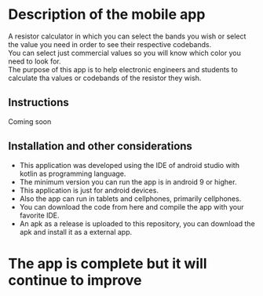 # Description of the mobile app
A resistor calculator in which you can select the bands you wish or select the value you need in order to see their respective codebands.
<br>
You can select just commercial values so you will know which color you need to look for.
<br>
The purpose of this app is to help electronic engineers and students to calculate tha values or codebands of the resistor they wish.

## Instructions
Coming soon

## Installation and other considerations
* This application was developed using the IDE of android studio with kotlin as programming language.
* The minimum version you can run the app is in android 9 or higher.
* This application is just for android devices.
* Also the app can run in tablets and cellphones, primarily cellphones.
* You can download the code from here and compile the app with your favorite IDE.
* An apk as a release is uploaded to this repository, you can download the apk and install it as a external app.

# The app is complete but it will continue to improve
